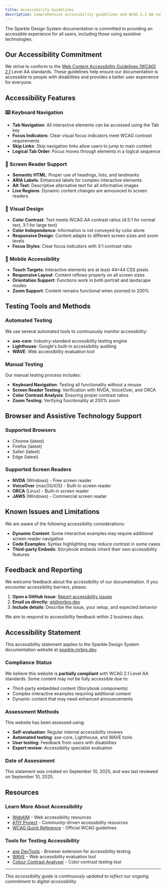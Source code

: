 ```yaml
---
title: Accessibility Guidelines
description: Comprehensive accessibility guidelines and WCAG 2.1 AA compliance information for the Sparkle Design System documentation.
---
```


The Sparkle Design System documentation is committed to providing an accessible experience for all users, including those using assistive technologies.

## Our Accessibility Commitment

We strive to conform to the [Web Content Accessibility Guidelines (WCAG) 2.1](https://www.w3.org/WAI/WCAG21/quickref/) Level AA standards. These guidelines help ensure our documentation is accessible to people with disabilities and provides a better user experience for everyone.

## Accessibility Features

### ⌨️ Keyboard Navigation

- **Tab Navigation**: All interactive elements can be accessed using the Tab key
- **Focus Indicators**: Clear visual focus indicators meet WCAG contrast requirements
- **Skip Links**: Skip navigation links allow users to jump to main content
- **Logical Tab Order**: Focus moves through elements in a logical sequence

### 🎯 Screen Reader Support

- **Semantic HTML**: Proper use of headings, lists, and landmarks
- **ARIA Labels**: Enhanced labels for complex interactive elements
- **Alt Text**: Descriptive alternative text for all informative images
- **Live Regions**: Dynamic content changes are announced to screen readers

### 🎨 Visual Design

- **Color Contrast**: Text meets WCAG AA contrast ratios (4.5:1 for normal text, 3:1 for large text)
- **Color Independence**: Information is not conveyed by color alone
- **Responsive Design**: Content adapts to different screen sizes and zoom levels
- **Focus Styles**: Clear focus indicators with 3:1 contrast ratio

### 📱 Mobile Accessibility

- **Touch Targets**: Interactive elements are at least 44×44 CSS pixels
- **Responsive Layout**: Content reflows properly on all screen sizes
- **Orientation Support**: Functions work in both portrait and landscape modes
- **Zoom Support**: Content remains functional when zoomed to 200%

## Testing Tools and Methods

### Automated Testing

We use several automated tools to continuously monitor accessibility:

- **axe-core**: Industry-standard accessibility testing engine
- **Lighthouse**: Google's built-in accessibility auditing
- **WAVE**: Web accessibility evaluation tool

### Manual Testing

Our manual testing process includes:

- **Keyboard Navigation**: Testing all functionality without a mouse
- **Screen Reader Testing**: Verification with NVDA, VoiceOver, and ORCA
- **Color Contrast Analysis**: Ensuring proper contrast ratios
- **Zoom Testing**: Verifying functionality at 200% zoom

## Browser and Assistive Technology Support

### Supported Browsers

- Chrome (latest)
- Firefox (latest)
- Safari (latest)
- Edge (latest)

### Supported Screen Readers

- **NVDA** (Windows) - Free screen reader
- **VoiceOver** (macOS/iOS) - Built-in screen reader
- **ORCA** (Linux) - Built-in screen reader
- **JAWS** (Windows) - Commercial screen reader

## Known Issues and Limitations

We are aware of the following accessibility considerations:

- **Dynamic Content**: Some interactive examples may require additional screen reader navigation
- **Code Examples**: Syntax highlighting may reduce contrast in some cases
- **Third-party Embeds**: Storybook embeds inherit their own accessibility features

## Feedback and Reporting

We welcome feedback about the accessibility of our documentation. If you encounter accessibility barriers, please:

1. **Open a GitHub Issue**: [Report accessibility issues](https://github.com/marcusrbrown/sparkle/issues/new?template=accessibility.md)
2. **Email us directly**: [git@mrbro.dev](mailto:git@mrbro.dev)
3. **Include details**: Describe the issue, your setup, and expected behavior

We aim to respond to accessibility feedback within 2 business days.

## Accessibility Statement

This accessibility statement applies to the Sparkle Design System documentation website at [sparkle.mrbro.dev](https://sparkle.mrbro.dev).

### Compliance Status

We believe this website is **partially compliant** with WCAG 2.1 Level AA standards. Some content may not be fully accessible due to:

- Third-party embedded content (Storybook components)
- Complex interactive examples requiring additional context
- Dynamic content that may need enhanced announcements

### Assessment Methods

This website has been assessed using:

- **Self-evaluation**: Regular internal accessibility reviews
- **Automated testing**: axe-core, Lighthouse, and WAVE tools
- **User testing**: Feedback from users with disabilities
- **Expert review**: Accessibility specialist evaluation

### Date of Assessment

This statement was created on September 10, 2025, and was last reviewed on September 10, 2025.

## Resources

### Learn More About Accessibility

- [WebAIM](https://webaim.org/) - Web accessibility resources
- [A11Y Project](https://www.a11yproject.com/) - Community-driven accessibility resources
- [WCAG Quick Reference](https://www.w3.org/WAI/WCAG21/quickref/) - Official WCAG guidelines

### Tools for Testing Accessibility

- [axe DevTools](https://www.deque.com/axe/devtools/) - Browser extension for accessibility testing
- [WAVE](https://wave.webaim.org/) - Web accessibility evaluation tool
- [Colour Contrast Analyser](https://www.tpgi.com/color-contrast-checker/) - Color contrast testing tool

---

_This accessibility guide is continuously updated to reflect our ongoing commitment to digital accessibility._
